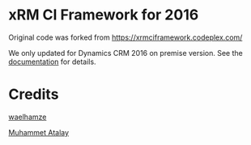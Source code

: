 # xRM CI Framework for 2016
Original code was forked from https://xrmciframework.codeplex.com/

We only updated for Dynamics CRM 2016 on premise version. See the [documentation](https://xrmciframework.codeplex.com/documentation) for details.

# Credits
[waelhamze ](https://www.codeplex.com/site/users/view/waelhamze)

[Muhammet Atalay](http://muhammetatalay.blogspot.com)
